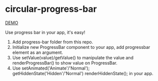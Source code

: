 # circular-progress-bar

[DEMO](https://pollyleyka.github.io/circular-progress-bar/)

Use progress bar in your app, it's easy!

1. Add progress-bar folder from this repo.
2. Initialize new ProgressBar component to your app, add progressbar element as an argument.
3. Use setValue(value)/getValue() to manipulate the value and renderProgressBar() to show value on ProgressBar.
4. Use setAnimated('Animate'/'Normal'); getHiddenState('Hidden'/'Normal') renderHiddenState(); in your app.
